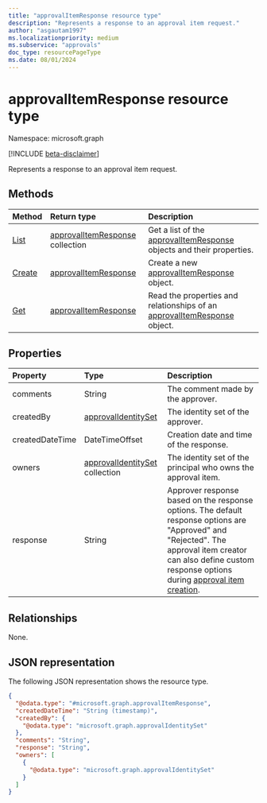 ```yaml
---
title: "approvalItemResponse resource type"
description: "Represents a response to an approval item request."
author: "asgautam1997"
ms.localizationpriority: medium
ms.subservice: "approvals"
doc_type: resourcePageType
ms.date: 08/01/2024
---
```


# approvalItemResponse resource type

Namespace: microsoft.graph

[!INCLUDE [beta-disclaimer](../../includes/beta-disclaimer.md)]

Represents a response to an approval item request.

## Methods
|Method|Return type|Description|
|:---|:---|:---|
|[List](../api/approvalitem-list-responses.md)|[approvalItemResponse](../resources/approvalitemresponse.md) collection|Get a list of the [approvalItemResponse](../resources/approvalitemresponse.md) objects and their properties.|
|[Create](../api/approvalitem-post-responses.md)|[approvalItemResponse](../resources/approvalitemresponse.md)|Create a new [approvalItemResponse](../resources/approvalitemresponse.md) object.|
|[Get](../api/approvalitemresponse-get.md)|[approvalItemResponse](../resources/approvalitemresponse.md)|Read the properties and relationships of an [approvalItemResponse](../resources/approvalitemresponse.md) object.|

## Properties
|Property|Type|Description|
|:---|:---|:---|
|comments|String|The comment made by the approver.|
|createdBy|[approvalIdentitySet](../resources/approvalidentityset.md)|The identity set of the approver.|
|createdDateTime|DateTimeOffset|Creation date and time of the response.|
|owners|[approvalIdentitySet](../resources/approvalidentityset.md) collection|The identity set of the principal who owns the approval item.|
|response|String|Approver response based on the response options. The default response options are "Approved" and "Rejected". The approval item creator can also define custom response options during [approval item creation](../api/approvalsolution-post-approvalitems.md).|

## Relationships
None.

## JSON representation
The following JSON representation shows the resource type.
<!-- {
  "blockType": "resource",
  "keyProperty": "id",
  "@odata.type": "microsoft.graph.approvalItemResponse",
  "openType": false
}
-->
``` json
{
  "@odata.type": "#microsoft.graph.approvalItemResponse",
  "createdDateTime": "String (timestamp)",
  "createdBy": {
    "@odata.type": "microsoft.graph.approvalIdentitySet"
  },
  "comments": "String",
  "response": "String",
  "owners": [
    {
      "@odata.type": "microsoft.graph.approvalIdentitySet"
    }
  ]
}
```

